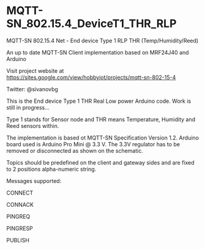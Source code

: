 # MQTT-SN_802.15.4_DeviceT1_THR_RLP
MQTT-SN 802.15.4 Net - End device Type 1 RLP THR (Temp/Humidity/Reed)

An up to date MQTT-SN Client implementation based on MRF24J40 and Arduino

Visit project website at https://sites.google.com/view/hobbyiot/projects/mqtt-sn-802-15-4

Twitter: @sivanovbg

This is the End device Type 1 THR Real Low power Arduino code. Work is still in progress...

Type 1 stands for Sensor node and THR means Temperature, Humidity and Reed sensors within.

The implementation is based ot MQTT-SN Specification Version 1.2. Arduino board used is Arduino Pro Mini @ 3.3 V. The 3.3V regulator has to be removed or disconnected as shown on the schematic.

Topics should be predefined on the client and gateway sides and are fixed to 2 positions alpha-numeric string.

Messages supported:

CONNECT

CONNACK

PINGREQ

PINGRESP

PUBLISH
